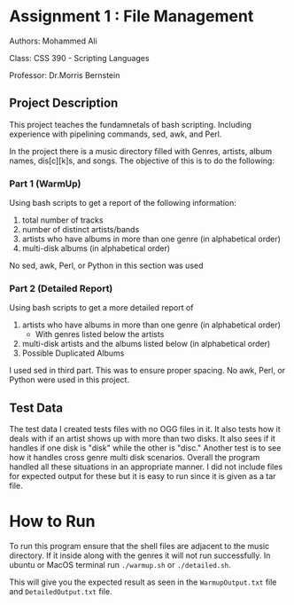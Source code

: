 # Assignment 1 : File Management

Authors: Mohammed Ali

Class: CSS 390 - Scripting Languages

Professor: Dr.Morris Bernstein

## Project Description

This project teaches the fundamnetals of bash scripting. Including experience with pipelining commands, sed, awk, and Perl. 

In the project there is a music directory filled with Genres, artists, album names, dis[c][k]s, and songs. The objective of this is to do the following:

### Part 1 (WarmUp)
Using bash scripts to get a report of the following information:

1. total number of tracks
2. number of distinct artists/bands
3. artists who have albums in more than one genre (in alphabetical order)
4. multi-disk albums (in alphabetical order)

No sed, awk, Perl, or Python in this section was used

### Part 2 (Detailed Report)
Using bash scripts to get a more detailed report of 

1. artists who have albums in more than one genre (in alphabetical order)
    - With genres listed below the artists
2. multi-disk artists and the albums listed below (in alphabetical order)
3. Possible Duplicated Albums

I used sed in third part. This was to ensure proper spacing. No awk, Perl, or Python were used in this project. 

## Test Data

The test data I created tests files with no OGG files in it. It also tests how it deals with if an artist shows up with more than two disks. It also sees if it handles if one disk is "disk" while the other is "disc." Another test is to see how it handles cross genre multi disk scenarios. Overall the program handled all these situations in an appropriate manner. I did not include files for expected output for these but it is easy to run since it is given as a tar file. 

# How to Run 

To run this program ensure that the shell files are adjacent to the music directory. If it inside along with the genres it will not run successfully. In ubuntu or MacOS terminal run `./warmup.sh` or `./detailed.sh`. 

This will give you the expected result as seen in the `WarmupOutput.txt` file and `DetailedOutput.txt` file.